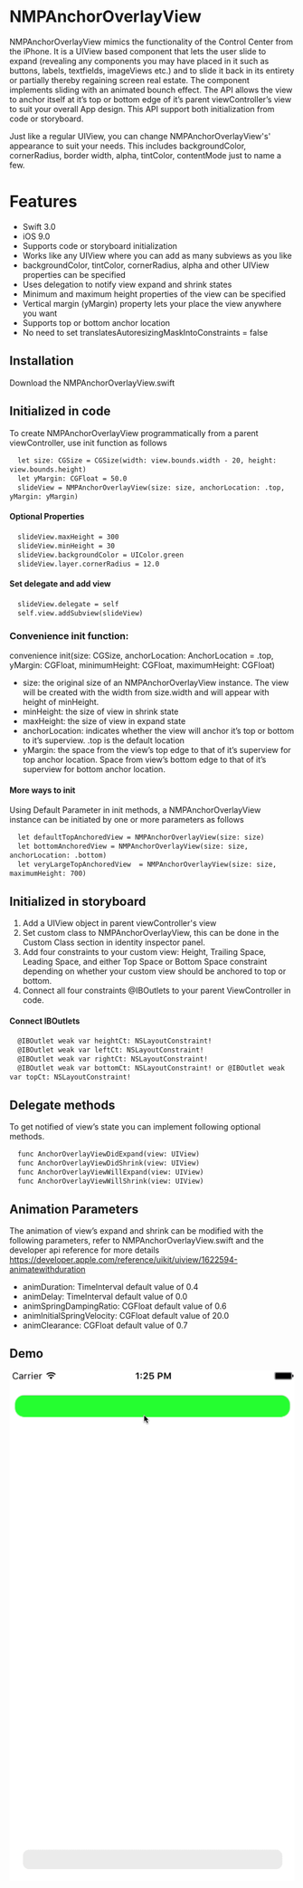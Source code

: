 # NMPAnchorOverlayView

NMPAnchorOverlayView mimics the functionality of the Control Center from the iPhone. It is a UIView based component that lets the user slide to expand (revealing any components you may have placed in it such as buttons, labels, textfields, imageViews etc.) and to slide it back in its entirety or partially thereby regaining screen real estate. The component implements sliding with an animated bounch effect. The API allows the view to anchor itself at it’s top or bottom edge of it’s parent viewController’s view to suit your overall App design. This API support both initialization from code or storyboard.

Just like a regular UIView, you can change NMPAnchorOverlayView's' appearance to suit your needs. This includes backgroundColor, cornerRadius, border width, alpha, tintColor, contentMode just to name a few.

# Features
- Swift 3.0
- iOS 9.0 
- Supports code or storyboard initialization
- Works like any UIView where you can add as many subviews as you like
- backgroundColor, tintColor, cornerRadius, alpha and other UIView properties can be specified
- Uses delegation to notify view expand and shrink states
- Minimum and maximum height properties of the view can be specified
- Vertical margin (yMargin) property lets your place the view anywhere you want
- Supports top or bottom anchor location
- No need to set translatesAutoresizingMaskIntoConstraints = false

## Installation
Download the NMPAnchorOverlayView.swift

## Initialized in code
To create NMPAnchorOverlayView programmatically from a parent viewController, use init function as follows

      let size: CGSize = CGSize(width: view.bounds.width - 20, height: view.bounds.height)
      let yMargin: CGFloat = 50.0
      slideView = NMPAnchorOverlayView(size: size, anchorLocation: .top, yMargin: yMargin)
      
#### Optional Properties
  
      slideView.maxHeight = 300
      slideView.minHeight = 30
      slideView.backgroundColor = UIColor.green
      slideView.layer.cornerRadius = 12.0

#### Set delegate and add view
      slideView.delegate = self
      self.view.addSubview(slideView)

### Convenience init function:  
convenience init(size: CGSize, anchorLocation: AnchorLocation = .top, yMargin: CGFloat, minimumHeight: CGFloat, maximumHeight: CGFloat)

- size: the original size of an NMPAnchorOverlayView instance. The view will be created with the width from size.width and will appear with height of minHeight. 
- minHeight: the size of view in shrink state
- maxHeight: the size of view in expand state
- anchorLocation: indicates whether the view will anchor it’s top or bottom to it’s superview. .top is the default location
- yMargin: the space from the view’s top edge to that of it’s superview for top anchor location. Space from view’s bottom edge to that of it’s superview for bottom anchor location. 

#### More ways to init
Using Default Parameter in init methods, a NMPAnchorOverlayView instance can be initiated by one or more parameters as follows

      let defaultTopAnchoredView = NMPAnchorOverlayView(size: size)
      let bottomAnchoredView = NMPAnchorOverlayView(size: size, anchorLocation: .bottom)
      let veryLargeTopAnchoredView  = NMPAnchorOverlayView(size: size, maximumHeight: 700)

## Initialized in storyboard
1) Add a UIView object in parent viewController's view
2) Set custom class to NMPAnchorOverlayView, this can be done in the Custom Class section in identity inspector panel. 
3) Add four constraints to your custom view: Height, Trailing Space, Leading Space, and either Top Space or Bottom Space constraint depending on whether your custom view should be anchored to top or bottom. 
4) Connect all four constraints @IBOutlets to your parent ViewController in code.

#### Connect IBOutlets
      @IBOutlet weak var heightCt: NSLayoutConstraint!
      @IBOutlet weak var leftCt: NSLayoutConstraint!
      @IBOutlet weak var rightCt: NSLayoutConstraint!
      @IBOutlet weak var bottomCt: NSLayoutConstraint! or @IBOutlet weak var topCt: NSLayoutConstraint! 

## Delegate methods
To get notified of view’s state you can implement following optional methods.

      func AnchorOverlayViewDidExpand(view: UIView)
      func AnchorOverlayViewDidShrink(view: UIView)
      func AnchorOverlayViewWillExpand(view: UIView)
      func AnchorOverlayViewWillShrink(view: UIView)

## Animation Parameters
The animation of view’s expand and shrink can be modified with the following parameters, refer to NMPAnchorOverlayView.swift 
and the developer api reference for more details https://developer.apple.com/reference/uikit/uiview/1622594-animatewithduration
   
- animDuration: TimeInterval default value of 0.4
- animDelay: TimeInterval default value of 0.0
- animSpringDampingRatio: CGFloat default value of 0.6
- animInitialSpringVelocity: CGFloat default value of 20.0
- animClearance: CGFloat default value of 0.7

## Demo

![img](https://github.com/narumolp/NMPAnchorOverlayView/blob/master/Gif/demo.gif)
